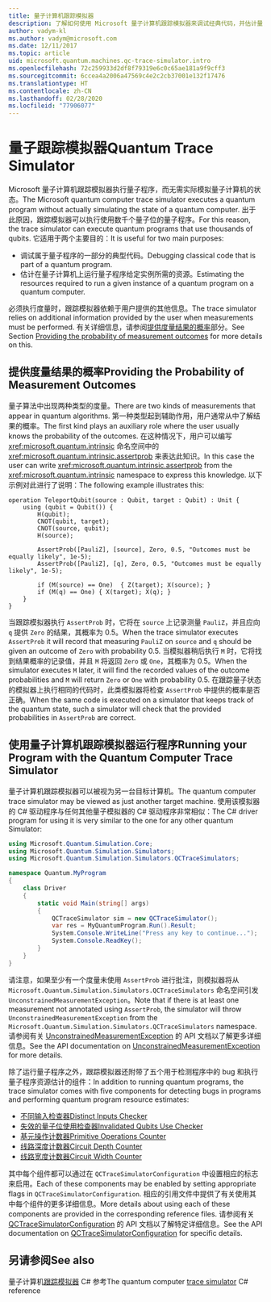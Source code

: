 ```yaml
---
title: 量子计算机跟踪模拟器
description: 了解如何使用 Microsoft 量子计算机跟踪模拟器来调试经典代码，并估计量子程序的资源要求。
author: vadym-kl
ms.author: vadym@microsoft.com
ms.date: 12/11/2017
ms.topic: article
uid: microsoft.quantum.machines.qc-trace-simulator.intro
ms.openlocfilehash: 72c259933d2df8f79319e6c0c65ae181a9f9cff3
ms.sourcegitcommit: 6ccea4a2006a47569c4e2c2cb37001e132f17476
ms.translationtype: HT
ms.contentlocale: zh-CN
ms.lasthandoff: 02/28/2020
ms.locfileid: "77906077"
---
```

# <a name="quantum-trace-simulator"></a><span data-ttu-id="98ab7-103">量子跟踪模拟器</span><span class="sxs-lookup"><span data-stu-id="98ab7-103">Quantum Trace Simulator</span></span>

<span data-ttu-id="98ab7-104">Microsoft 量子计算机跟踪模拟器执行量子程序，而无需实际模拟量子计算机的状态。</span><span class="sxs-lookup"><span data-stu-id="98ab7-104">The Microsoft quantum computer trace simulator executes a quantum program without actually simulating the state of a quantum computer.</span></span>  <span data-ttu-id="98ab7-105">出于此原因，跟踪模拟器可以执行使用数千个量子位的量子程序。</span><span class="sxs-lookup"><span data-stu-id="98ab7-105">For this reason, the trace simulator can execute quantum programs that use thousands of qubits.</span></span>  <span data-ttu-id="98ab7-106">它适用于两个主要目的：</span><span class="sxs-lookup"><span data-stu-id="98ab7-106">It is useful for two main purposes:</span></span> 

* <span data-ttu-id="98ab7-107">调试属于量子程序的一部分的典型代码。</span><span class="sxs-lookup"><span data-stu-id="98ab7-107">Debugging classical code that is part of a quantum program.</span></span> 
* <span data-ttu-id="98ab7-108">估计在量子计算机上运行量子程序给定实例所需的资源。</span><span class="sxs-lookup"><span data-stu-id="98ab7-108">Estimating the resources required to run a given instance of a quantum program on a quantum computer.</span></span>

<span data-ttu-id="98ab7-109">必须执行度量时，跟踪模拟器依赖于用户提供的其他信息。</span><span class="sxs-lookup"><span data-stu-id="98ab7-109">The trace simulator relies on additional information provided by the user when measurements must be performed.</span></span> <span data-ttu-id="98ab7-110">有关详细信息，请参阅[提供度量结果的概率](#providing-the-probability-of-measurement-outcomes)部分。</span><span class="sxs-lookup"><span data-stu-id="98ab7-110">See Section [Providing the probability of measurement outcomes](#providing-the-probability-of-measurement-outcomes) for more details on this.</span></span> 

## <a name="providing-the-probability-of-measurement-outcomes"></a><span data-ttu-id="98ab7-111">提供度量结果的概率</span><span class="sxs-lookup"><span data-stu-id="98ab7-111">Providing the Probability of Measurement Outcomes</span></span>

<span data-ttu-id="98ab7-112">量子算法中出现两种类型的度量。</span><span class="sxs-lookup"><span data-stu-id="98ab7-112">There are two kinds of measurements that appear in quantum algorithms.</span></span> <span data-ttu-id="98ab7-113">第一种类型起到辅助作用，用户通常从中了解结果的概率。</span><span class="sxs-lookup"><span data-stu-id="98ab7-113">The first kind plays an auxiliary role where the user usually knows the probability of the outcomes.</span></span> <span data-ttu-id="98ab7-114">在这种情况下，用户可以编写 <xref:microsoft.quantum.intrinsic> 命名空间中的 <xref:microsoft.quantum.intrinsic.assertprob> 来表达此知识。</span><span class="sxs-lookup"><span data-stu-id="98ab7-114">In this case the user can write <xref:microsoft.quantum.intrinsic.assertprob> from the <xref:microsoft.quantum.intrinsic> namespace to express this knowledge.</span></span> <span data-ttu-id="98ab7-115">以下示例对此进行了说明：</span><span class="sxs-lookup"><span data-stu-id="98ab7-115">The following example illustrates this:</span></span>

```qsharp
operation TeleportQubit(source : Qubit, target : Qubit) : Unit {
    using (qubit = Qubit()) {
        H(qubit);
        CNOT(qubit, target);
        CNOT(source, qubit);
        H(source);

        AssertProb([PauliZ], [source], Zero, 0.5, "Outcomes must be equally likely", 1e-5);
        AssertProb([PauliZ], [q], Zero, 0.5, "Outcomes must be equally likely", 1e-5);

        if (M(source) == One)  { Z(target); X(source); }
        if (M(q) == One) { X(target); X(q); }
    }
}
```

<span data-ttu-id="98ab7-116">当跟踪模拟器执行 `AssertProb` 时，它将在 `source` 上记录测量 `PauliZ`，并且应向 `q` 提供 `Zero` 的结果，其概率为 0.5。</span><span class="sxs-lookup"><span data-stu-id="98ab7-116">When the trace simulator executes `AssertProb` it will record that measuring `PauliZ` on `source` and `q` should be given an outcome of `Zero` with probability 0.5.</span></span> <span data-ttu-id="98ab7-117">当模拟器稍后执行 `M` 时，它将找到结果概率的记录值，并且 `M` 将返回 `Zero` 或 `One`，其概率为 0.5。</span><span class="sxs-lookup"><span data-stu-id="98ab7-117">When the simulator executes `M` later, it will find the recorded values of the outcome probabilities and `M` will return `Zero` or `One` with probability 0.5.</span></span> <span data-ttu-id="98ab7-118">在跟踪量子状态的模拟器上执行相同的代码时，此类模拟器将检查 `AssertProb` 中提供的概率是否正确。</span><span class="sxs-lookup"><span data-stu-id="98ab7-118">When the same code is executed on a simulator that keeps track of the quantum state, such a simulator will check that the provided probabilities in `AssertProb` are correct.</span></span>

## <a name="running-your-program-with-the-quantum-computer-trace-simulator"></a><span data-ttu-id="98ab7-119">使用量子计算机跟踪模拟器运行程序</span><span class="sxs-lookup"><span data-stu-id="98ab7-119">Running your Program with the Quantum Computer Trace Simulator</span></span> 

<span data-ttu-id="98ab7-120">量子计算机跟踪模拟器可以被视为另一台目标计算机。</span><span class="sxs-lookup"><span data-stu-id="98ab7-120">The quantum computer trace simulator may be viewed as just another target machine.</span></span> <span data-ttu-id="98ab7-121">使用该模拟器的 C# 驱动程序与任何其他量子模拟器的 C# 驱动程序非常相似：</span><span class="sxs-lookup"><span data-stu-id="98ab7-121">The C# driver program for using it is very similar to the one for any other quantum Simulator:</span></span> 

```csharp
using Microsoft.Quantum.Simulation.Core;
using Microsoft.Quantum.Simulation.Simulators;
using Microsoft.Quantum.Simulation.Simulators.QCTraceSimulators;

namespace Quantum.MyProgram
{
    class Driver
    {
        static void Main(string[] args)
        {
            QCTraceSimulator sim = new QCTraceSimulator();
            var res = MyQuantumProgram.Run().Result;
            System.Console.WriteLine("Press any key to continue...");
            System.Console.ReadKey();
        }
    }
}
```

<span data-ttu-id="98ab7-122">请注意，如果至少有一个度量未使用 `AssertProb` 进行批注，则模拟器将从 `Microsoft.Quantum.Simulation.Simulators.QCTraceSimulators` 命名空间引发 `UnconstrainedMeasurementException`。</span><span class="sxs-lookup"><span data-stu-id="98ab7-122">Note that if there is at least one measurement not annotated using `AssertProb`, the simulator will throw `UnconstrainedMeasurementException` from the `Microsoft.Quantum.Simulation.Simulators.QCTraceSimulators` namespace.</span></span> <span data-ttu-id="98ab7-123">请参阅有关 [UnconstrainedMeasurementException](xref:Microsoft.Quantum.Simulation.Simulators.QCTraceSimulators.UnconstrainedMeasurementException) 的 API 文档以了解更多详细信息。</span><span class="sxs-lookup"><span data-stu-id="98ab7-123">See the API documentation on [UnconstrainedMeasurementException](xref:Microsoft.Quantum.Simulation.Simulators.QCTraceSimulators.UnconstrainedMeasurementException) for more details.</span></span>

<span data-ttu-id="98ab7-124">除了运行量子程序之外，跟踪模拟器还附带了五个用于检测程序中的 bug 和执行量子程序资源估计的组件：</span><span class="sxs-lookup"><span data-stu-id="98ab7-124">In addition to running quantum programs, the trace simulator comes with five components for detecting bugs in programs and performing quantum program resource estimates:</span></span> 

* [<span data-ttu-id="98ab7-125">不同输入检查器</span><span class="sxs-lookup"><span data-stu-id="98ab7-125">Distinct Inputs Checker</span></span>](xref:microsoft.quantum.machines.qc-trace-simulator.distinct-inputs)
* [<span data-ttu-id="98ab7-126">失效的量子位使用检查器</span><span class="sxs-lookup"><span data-stu-id="98ab7-126">Invalidated Qubits Use Checker</span></span>](xref:microsoft.quantum.machines.qc-trace-simulator.invalidated-qubits)
* [<span data-ttu-id="98ab7-127">基元操作计数器</span><span class="sxs-lookup"><span data-stu-id="98ab7-127">Primitive Operations Counter</span></span>](xref:microsoft.quantum.machines.qc-trace-simulator.primitive-counter)
* [<span data-ttu-id="98ab7-128">线路深度计数器</span><span class="sxs-lookup"><span data-stu-id="98ab7-128">Circuit Depth Counter</span></span>](xref:microsoft.quantum.machines.qc-trace-simulator.depth-counter)
* [<span data-ttu-id="98ab7-129">线路宽度计数器</span><span class="sxs-lookup"><span data-stu-id="98ab7-129">Circuit Width Counter</span></span>](xref:microsoft.quantum.machines.qc-trace-simulator.width-counter)

<span data-ttu-id="98ab7-130">其中每个组件都可以通过在 `QCTraceSimulatorConfiguration` 中设置相应的标志来启用。</span><span class="sxs-lookup"><span data-stu-id="98ab7-130">Each of these components may be enabled by setting appropriate flags in `QCTraceSimulatorConfiguration`.</span></span> <span data-ttu-id="98ab7-131">相应的引用文件中提供了有关使用其中每个组件的更多详细信息。</span><span class="sxs-lookup"><span data-stu-id="98ab7-131">More details about using each of these components are provided in the corresponding reference files.</span></span> <span data-ttu-id="98ab7-132">请参阅有关 [QCTraceSimulatorConfiguration](https://docs.microsoft.com/dotnet/api/Microsoft.Quantum.Simulation.Simulators.QCTraceSimulators.QCTraceSimulatorConfiguration) 的 API 文档以了解特定详细信息。</span><span class="sxs-lookup"><span data-stu-id="98ab7-132">See the API documentation on [QCTraceSimulatorConfiguration](https://docs.microsoft.com/dotnet/api/Microsoft.Quantum.Simulation.Simulators.QCTraceSimulators.QCTraceSimulatorConfiguration) for specific details.</span></span>

## <a name="see-also"></a><span data-ttu-id="98ab7-133">另请参阅</span><span class="sxs-lookup"><span data-stu-id="98ab7-133">See also</span></span>
<span data-ttu-id="98ab7-134">量子计算机[跟踪模拟器](xref:Microsoft.Quantum.Simulation.Simulators.QCTraceSimulators.QCTraceSimulator) C# 参考</span><span class="sxs-lookup"><span data-stu-id="98ab7-134">The quantum computer [trace simulator](xref:Microsoft.Quantum.Simulation.Simulators.QCTraceSimulators.QCTraceSimulator) C# reference</span></span> 

